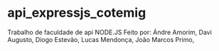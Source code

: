 # api_expressjs_cotemig
Trabalho de faculdade de api NODE.JS
Feito por: Ándre Amorim, Davi Augusto, Diogo Estevão, Lucas Mendonça, João Marcos Primo,  

